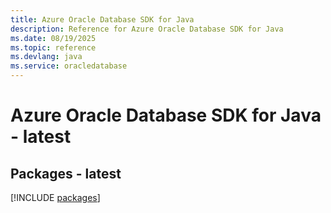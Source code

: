 ```yaml
---
title: Azure Oracle Database SDK for Java
description: Reference for Azure Oracle Database SDK for Java
ms.date: 08/19/2025
ms.topic: reference
ms.devlang: java
ms.service: oracledatabase
---
```

# Azure Oracle Database SDK for Java - latest
## Packages - latest
[!INCLUDE [packages](oracle-database-index.md)]